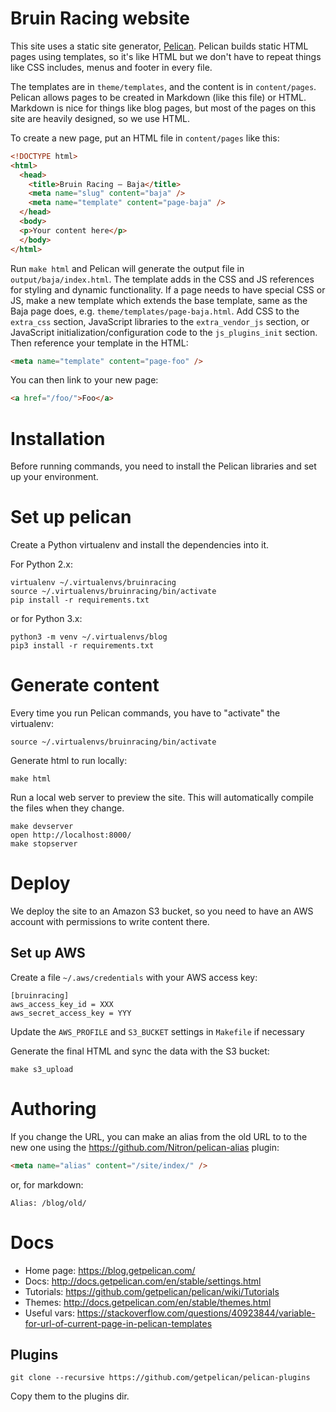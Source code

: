 # Bruin Racing website

This site uses a static site generator, [Pelican](http://docs.getpelican.com/).
Pelican builds static HTML pages using templates, so it's like HTML but we don't
have to repeat things like CSS includes, menus and footer in every file.

The templates are in `theme/templates`, and the content is in `content/pages`.
Pelican allows pages to be created in Markdown (like this file) or HTML.
Markdown is nice for things like blog pages, but most of the pages on this
site are heavily designed, so we use HTML.

To create a new page, put an HTML file in `content/pages` like this:

```html
<!DOCTYPE html>
<html>
  <head>
    <title>Bruin Racing — Baja</title>
    <meta name="slug" content="baja" />
    <meta name="template" content="page-baja" />
  </head>
  <body>
  <p>Your content here</p>
  </body>
</html>
```

Run `make html` and Pelican will generate the output file in
`output/baja/index.html`. The template adds in the CSS and JS references
for styling and dynamic functionality. If a page needs to have
special CSS or JS, make a new template which extends the base template,
same as the Baja page does, e.g. `theme/templates/page-baja.html`.
Add CSS to the `extra_css` section, JavaScript libraries to the
`extra_vendor_js` section, or JavaScript initialization/configuration code to
the `js_plugins_init` section.  Then reference your template in the HTML:

```html
<meta name="template" content="page-foo" />
```

You can then link to your new page:

```html
<a href="/foo/">Foo</a>
```

# Installation

Before running commands, you need to install the Pelican libraries and set up
your environment.

# Set up pelican

Create a Python virtualenv and install the dependencies into it.

For Python 2.x:

```shell
virtualenv ~/.virtualenvs/bruinracing
source ~/.virtualenvs/bruinracing/bin/activate
pip install -r requirements.txt
```

or for Python 3.x:

```shell
python3 -m venv ~/.virtualenvs/blog
pip3 install -r requirements.txt
```

# Generate content

Every time you run Pelican commands, you have to "activate" the virtualenv:

```shell
source ~/.virtualenvs/bruinracing/bin/activate
```

Generate html to run locally:

    make html

Run a local web server to preview the site. This will automatically
compile the files when they change.

    make devserver
    open http://localhost:8000/
    make stopserver

# Deploy

We deploy the site to an Amazon S3 bucket, so you need to have
an AWS account with permissions to write content there.

## Set up AWS

Create a file `~/.aws/credentials` with your AWS access key:

    [bruinracing]
    aws_access_key_id = XXX
    aws_secret_access_key = YYY

Update the `AWS_PROFILE` and `S3_BUCKET` settings in `Makefile` if necessary

Generate the final HTML and sync the data with the S3 bucket:

```shell
make s3_upload
```

# Authoring

If you change the URL, you can make an alias from the old URL to to the new one using the
https://github.com/Nitron/pelican-alias plugin:

```html
<meta name="alias" content="/site/index/" />
```
or, for markdown:

    Alias: /blog/old/

# Docs

* Home page: https://blog.getpelican.com/
* Docs: http://docs.getpelican.com/en/stable/settings.html
* Tutorials: https://github.com/getpelican/pelican/wiki/Tutorials
* Themes: http://docs.getpelican.com/en/stable/themes.html
* Useful vars: https://stackoverflow.com/questions/40923844/variable-for-url-of-current-page-in-pelican-templates

## Plugins

```shell
git clone --recursive https://github.com/getpelican/pelican-plugins
```

Copy them to the plugins dir.
